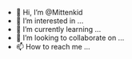 - 👋 Hi, I’m @Mittenkid
- 👀 I’m interested in ...
- 🌱 I’m currently learning ...
- 💞️ I’m looking to collaborate on ...
- 📫 How to reach me ...

<!---
Mittenkid/Mittenkid is a ✨ special ✨ repository because its `README.md` (this file) appears on your GitHub profile.
You can click the Preview link to take a look at your changes.
--->

